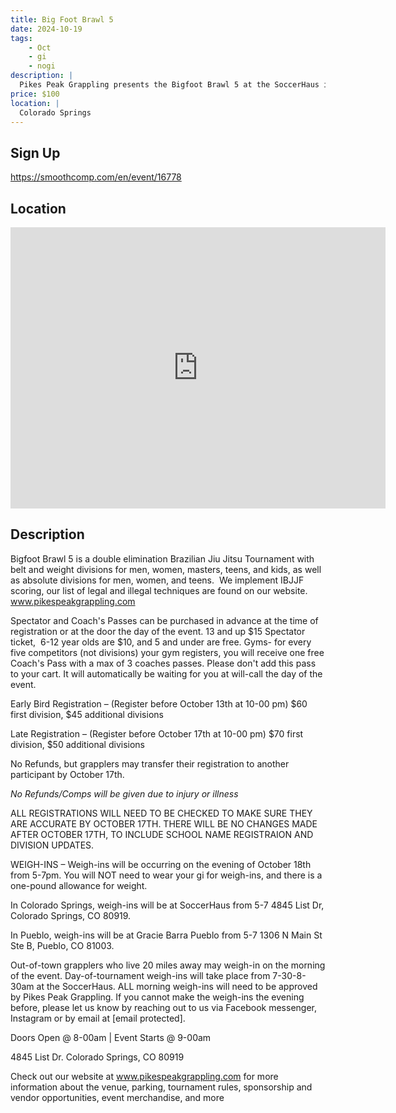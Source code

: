 ```yaml
---
title: Big Foot Brawl 5
date: 2024-10-19
tags:
    - Oct
    - gi 
    - nogi 
description: |
  Pikes Peak Grappling presents the Bigfoot Brawl 5 at the SoccerHaus in Colorado Springs on October 19th, 2024
price: $100
location: |
  Colorado Springs
---
```

## Sign Up
https://smoothcomp.com/en/event/16778

## Location
<iframe src="https://www.google.com/maps/embed?pb=!1m18!1m12!1m3!1d12345.6789!2d-104.8517900!3d38.9026604!2m3!1f0!2f0!3f0!3m2!1i1024!2i768!4f13.1!3m3!1m2!1s0x0%3A0x0!2z38.9026604!5e0!3m2!1sen!2sus!4v1234567890" width="600" height="450" style="border:0;" allowfullscreen="" loading="lazy"></iframe>

## Description
Bigfoot Brawl 5 is a double elimination Brazilian Jiu Jitsu Tournament with belt and weight divisions for men, women, masters, teens, and kids, as well as absolute divisions for men, women, and teens.  We implement IBJJF scoring, our list of legal and illegal techniques are found on our website. www.pikespeakgrappling.com


Spectator and Coach's Passes can be purchased in advance at the time of registration or at the door the day of the event. 13 and up $15 Spectator ticket,  6-12 year olds are $10, and 5 and under are free. Gyms- for every five competitors (not divisions) your gym registers, you will receive one free Coach's Pass with a max of 3 coaches passes. Please don't add this pass to your cart. It will automatically be waiting for you at will-call the day of the event. 


Early Bird Registration – (Register before October 13th at 10-00 pm) $60 first division, $45 additional divisions


Late Registration – (Register before October 17th at 10-00 pm) $70 first division, $50 additional divisions


No Refunds, but grapplers may transfer their registration to another participant by October 17th.


*No Refunds/Comps will be given due to injury or illness*


ALL REGISTRATIONS WILL NEED TO BE CHECKED TO MAKE SURE THEY ARE ACCURATE BY OCTOBER 17TH. THERE WILL BE NO CHANGES MADE AFTER OCTOBER 17TH, TO INCLUDE SCHOOL NAME REGISTRAION AND DIVISION UPDATES.


WEIGH-INS – Weigh-ins will be occurring on the evening of October 18th from 5-7pm. You will NOT need to wear your gi for weigh-ins, and there is a one-pound allowance for weight.


In Colorado Springs, weigh-ins will be at SoccerHaus from 5-7 4845 List Dr, Colorado Springs, CO 80919.


In Pueblo, weigh-ins will be at Gracie Barra Pueblo from 5-7 1306 N Main St Ste B, Pueblo, CO 81003.


Out-of-town grapplers who live 20 miles away may weigh-in on the morning of the event. Day-of-tournament weigh-ins will take place from 7-30-8-30am at the SoccerHaus. ALL morning weigh-ins will need to be approved by Pikes Peak Grappling. If you cannot make the weigh-ins the evening before, please let us know by reaching out to us via Facebook messenger, Instagram or by email at [email protected].  


Doors Open @ 8-00am | Event Starts @ 9-00am


4845 List Dr. Colorado Springs, CO 80919





Check out our website at www.pikespeakgrappling.com for more information about the venue, parking, tournament rules, sponsorship and vendor opportunities, event merchandise, and more